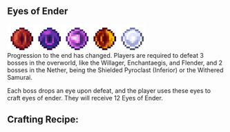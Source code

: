 ## Eyes of Ender
<div style="display: flex; align-items: center;">
    <img src="/Main/assets/willager_eye.png" alt="Example Image" width="64">
    <img src="/Main/assets/enchanter_eye.png" alt="Example Image" width="64">
    <img src="/Main/assets/lich_eye.png" alt="Example Image" width="64">
    <img src="/Main/assets/inferno_eye.png" alt="Example Image" width="64">
    <img src="/Main/assets/samurai_eye.png" alt="Example Image" width="64">
</div>
Progression to the end has changed. Players are required to defeat 3 bosses in the overworld, like the Willager, Enchantaegis, and Flender, and 2 bosses in the Nether, being the Shielded Pyroclast (Inferior) or the Withered Samurai.

Each boss drops an eye upon defeat, and the player uses these eyes to craft eyes of ender. They will receive 12 Eyes of Ender.

## Crafting Recipe:

<CraftingTable
  :grid="[
    {  image: 'ender_pearl' },
    {  image: 'willager_eye' },
    {  image: 'enchanter_eye' },
    {  image: 'lich_eye' },
    {  image: 'inferno_eye' },
    {  image: 'samurai_eye' },
    {  image: null },
    {  image: null },
    {  image: null }
  ]"
  :inputTooltips="[
    `<span class='tooltip-title'>Ender Pearl</span>`,
   `<span class='tooltip-title'>Willager Eye</span>`,
    `<span class='tooltip-title'>Enchantaegis Eye</span>`,
    `<span class='tooltip-title'>Flender Eye</span>`,
    `<span class='tooltip-title'>Inferior Eye</span>`,
    `<span class='tooltip-title'>Samurai Eye</span>`
  ]"
  output="ender_eye"
  outputText="16"
  outputSlotText="Eyes Of Ender"
  :outputTooltips="[
     'Eyes Of Ender'
  ]"
/>